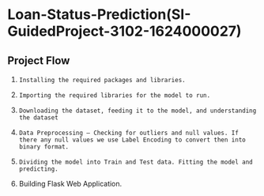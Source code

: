 # Loan-Status-Prediction(SI-GuidedProject-3102-1624000027)

## Project Flow
1.     Installing the required packages and libraries.

2.     Importing the required libraries for the model to run.

3.     Downloading the dataset, feeding it to the model, and understanding the dataset

4.     Data Preprocessing – Checking for outliers and null values. If there any null values we use Label Encoding to convert then into binary format.

5.     Dividing the model into Train and Test data. Fitting the model and predicting.

6.    Building Flask Web Application.
